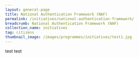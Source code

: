 ```yaml
---
layout: general-page
title: National Authentication Framework (NAF)
permalink: /initiatives/national-authentication-framework/
breadcrumb: National Authentication Framework (NAF)
collection_name: initiatives
tag: citizens
thumbnail_image: /images/programmes/initiatives/test1.jpg
---
```


test 
test